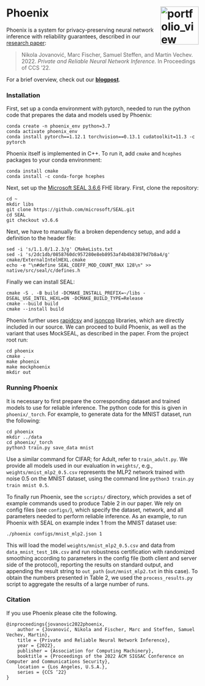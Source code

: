 # Phoenix <a href="https://www.sri.inf.ethz.ch/"><img width="100" alt="portfolio_view" align="right" src="http://safeai.ethz.ch/img/sri-logo.svg"></a>

Phoenix is a system for privacy-preserving neural network inference with reliability guarantees, described in our [research paper][jovanovic2022phoenix]:

> Nikola Jovanović, Marc Fischer, Samuel Steffen, and Martin Vechev. 2022. _Private and Reliable Neural Network Inference._ In Proceedings of CCS ’22.

[jovanovic2022phoenix]: https://www.sri.inf.ethz.ch/publications/jovanovic2022phoenix

For a brief overview, check out our **[blogpost](https://www.sri.inf.ethz.ch/blog/phoenix)**.

### Installation

First, set up a conda environment with pytorch, needed to run the python code that prepares the data and models used by Phoenix:

```
conda create -n phoenix_env python=3.7
conda activate phoenix_env
conda install pytorch==1.12.1 torchvision==0.13.1 cudatoolkit=11.3 -c pytorch
```

Phoenix itself is implemented in C++. To run it, add `cmake` and `hcephes` packages to your conda environment:
```
conda install cmake
conda install -c conda-forge hcephes
```

Next, set up the [Microsoft SEAL 3.6.6](https://github.com/microsoft/SEAL) FHE library. First, clone the repository:

```
cd ~
mkdir libs
git clone https://github.com/microsoft/SEAL.git
cd SEAL
git checkout v3.6.6
```

Next, we have to manually fix a broken dependency setup, and add a definition to the header file:
```
sed -i 's/1.1.0/1.2.3/g' CMakeLists.txt 
sed -i 's/2dc1db/0858760dc957280e8eb8953af4b4b83879d7b8a4/g' cmake/ExternalIntelHEXL.cmake
echo -e "\n#define SEAL_COEFF_MOD_COUNT_MAX 128\n" >> native/src/seal/c/defines.h
```

Finally we can install SEAL:
```
cmake -S . -B build -DCMAKE_INSTALL_PREFIX=~/libs -DSEAL_USE_INTEL_HEXL=ON -DCMAKE_BUILD_TYPE=Release
cmake --build build
cmake --install build
```

Phoenix further uses [rapidcsv](https://github.com/d99kris/rapidcsv) and [jsoncpp](http://jsoncpp.sourceforge.net/) libraries, which are directly included in our source. We can proceed to build Phoenix, as well as the variant that uses MockSEAL, as described in the paper. From the project root run:

```
cd phoenix
cmake .
make phoenix
make mockphoenix
mkdir out
```

### Running Phoenix

It is necessary to first prepare the corresponding dataset and trained models to use for reliable inference. The python code for this is given in `phoenix/_torch`. For example, to generate data for the MNIST dataset, run the following:

```
cd phoenix 
mkdir ../data
cd phoenix/_torch
python3 train.py save_data mnist
```

Use a similar command for CIFAR; for Adult, refer to `train_adult.py`. We provide all models used in our evaluation in `weights/`, e.g., `weights/mnist_mlp2_0.5.csv` represents the MLP2 network trained with noise 0.5 on the MNIST dataset, using the command line `python3 train.py train mnist 0.5`.

To finally run Phoenix, see the `scripts/` directory, which provides a set of example commands used to produce Table 2 in our paper. We rely on config files (see `configs/`), which specify the dataset, network, and all parameters needed to perform reliable inference. As an example, to run Phoenix with SEAL on example index 1 from the MNIST dataset use:
```
./phoenix configs/mnist_mlp2.json 1
```
This will load the model `weights/mnist_mlp2_0.5.csv` and data from `data_mnist_test_10k.csv` and run robustness certification with randomized smoothing according to parameters in the config file (both client and server side of the protocol), reporting the results on standard output, and appending the result string to `out_path` (`out/mnist_mlp2.txt` in this case). To obtain the numbers presented in Table 2, we used the `process_results.py` script to aggregate the results of a large number of runs.

### Citation

If you use Phoenix please cite the following.

```
@inproceedings{jovanovic2022phoenix,
    author = {Jovanović, Nikola and Fischer, Marc and Steffen, Samuel Vechev, Martin},
    title = {Private and Reliable Neural Network Inference},
    year = {2022},
    publisher = {Association for Computing Machinery},
    booktitle = {Proceedings of the 2022 ACM SIGSAC Conference on Computer and Communications Security},
    location = {Los Angeles, U.S.A.},
    series = {CCS ’22}
}
```
